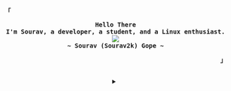 <!-- Profile -->
<p align="left"><strong><samp>「</samp></strong></p>
  <p align="center">
    <samp>
      <b>
        Hello There
      <br>
        I'm Sourav, a developer, a student, and a Linux enthusiast.
      </b>
      <br>
        <image src="https://readme-typing-svg.herokuapp.com?color=00ffa5&font=Iosevka+medium&size=19&center=true&lines=Tell+the+Computer+what+you+want;+++++++++++++++Not+what+to+do+!!">
      <br>
      <b>
        ~ Sourav (Sourav2k) Gope ~
      </b>
    </samp>
  </p>
<p align="right"><strong><samp>」</samp></strong></p>

<br>

<details align="center">
<summary></summary>

<h2></h2><br>

<!-- Contact Me -->
<p align="center">
  <samp>
    [<a href="https://twitter.com/Ssourav2k">twitter</a>]
    [<a href="https://matrix.to/#/@thefallnn:matrix.org">matrix</a>] <!-- we cannot change our username on matrix it seems -->
    [<a href="mailto:thefallnn@pm.me">e-mail</a>]
  </samp>
</p>

<h2></h2><br>

<!-- Github Stats -->
<p align="center">
  <samp>
    <img src="https://komarev.com/ghpvc/?username=sourav2k&label=Profile+Views&color=grey" alt="thefallnn" /> 
  </samp>
</p>
<p align="center">
  <samp>
    <details>
      <summary>My Profile Stats</summary>
        <br>
        <img alt="GitHub Stats" src="https://github-readme-stats.vercel.app/api?username=sourav2k&show_icons=true&include_all_commits=true&count_private=true&hide=issues&hide_border=true&theme=tokyonight"/>
    </details>
    <details> 
      <summary>My Most Used Languages</summary>
        <br>
        <img alt="Top Language" src="https://github-readme-stats.vercel.app/api/top-langs/?username=sourav2k&layout=compact&hide_border=true&theme=tokyonight"/>
        <br>
        <b>Note:</b> Top languages is only a metric of the languages my public code consists of and doesn't reflect experience or skill level.
    </details>
  </samp>
</p>

<h2></h2><br>

<!-- GPG Keys -->

```sh
curl -sS https://github.com/sourav2k.gpg | gpg --import
```
```console
B3A0 624F 8599 093A A312  0EFB 6B9D 5C3A F73B 603E
```

</details>

